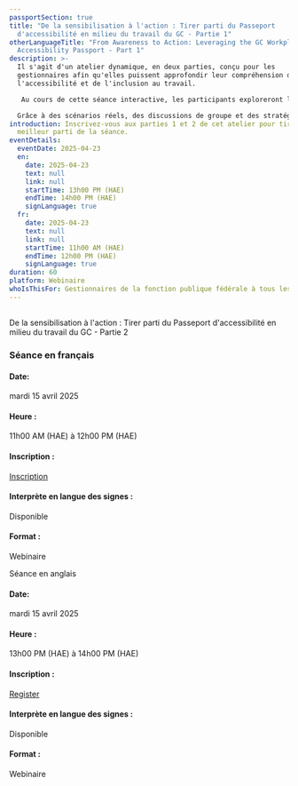 ```yaml
---
passportSection: true
title: "De la sensibilisation à l'action : Tirer parti du Passeport
  d'accessibilité en milieu du travail du GC - Partie 1"
otherLanguageTitle: "From Awareness to Action: Leveraging the GC Workplace
  Accessibility Passport - Part 1"
description: >-
  Il s'agit d'un atelier dynamique, en deux parties, conçu pour les
  gestionnaires afin qu'elles puissent approfondir leur compréhension de
  l'accessibilité et de l'inclusion au travail.

   Au cours de cette séance interactive, les participants exploreront le Passeport pour l'accessibilité en milieu de travail du gouvernement du Canada en apprenant comment appliquer ses principes pour créer un environnement de travail plus accessible et plus favorable.

  Grâce à des scénarios réels, des discussions de groupe et des stratégies pratiques, les gestionnaires obtiendront les outils dont ils ont besoin pour mettre en œuvre des changements significatifs qui favorisent l'accessibilité et donnent les moyens de réussir à tous les employés.
introduction: Inscrivez-vous aux parties 1 et 2 de cet atelier pour tirer le
  meilleur parti de la séance.
eventDetails:
  eventDate: 2025-04-23
  en:
    date: 2025-04-23
    text: null
    link: null
    startTime: 13h00 PM (HAE)
    endTime: 14h00 PM (HAE)
    signLanguage: true
  fr:
    date: 2025-04-23
    text: null
    link: null
    startTime: 11h00 AM (HAE)
    endTime: 12h00 PM (HAE)
    signLanguage: true
duration: 60
platform: Webinaire
whoIsThisFor: Gestionnaires de la fonction publique fédérale à tous les niveaux
---
```

## 
De la sensibilisation à l'action : Tirer parti du Passeport d'accessibilité en milieu du travail du GC - Partie 2

### Séance en français

#### Date:

mardi 15 avril 2025

#### Heure :

11h00 AM (HAE) à 12h00 PM (HAE)

#### Inscription :

[Inscription](https://events.teams.microsoft.com/event/6e047035-8c0d-4f74-9229-e373e286112a@d05bc194-94bf-4ad6-ae2e-1db0f2e38f5e)

#### [](https://events.teams.microsoft.com/event/6e047035-8c0d-4f74-9229-e373e286112a@d05bc194-94bf-4ad6-ae2e-1db0f2e38f5e)Interprète en langue des signes :

Disponible

#### Format :

Webinaire

Séance en anglais

#### Date:

mardi 15 avril 2025

#### Heure :

13h00 PM (HAE) à 14h00 PM (HAE)

#### Inscription :

[Register](https://events.teams.microsoft.com/event/ae023b05-ccdc-4a0a-babf-3b02165472db@d05bc194-94bf-4ad6-ae2e-1db0f2e38f5e)

#### [](https://events.teams.microsoft.com/event/ae023b05-ccdc-4a0a-babf-3b02165472db@d05bc194-94bf-4ad6-ae2e-1db0f2e38f5e)Interprète en langue des signes :

Disponible

#### Format :

Webinaire
